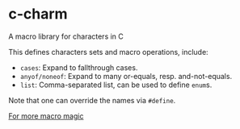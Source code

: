 # c-charm
A macro library for characters in C

This defines characters sets and macro operations, include:

- `cases`: Expand to fallthrough cases.
- `anyof/noneof`: Expand to many or-equals, resp. and-not-equals.
- `list`: Comma-separated list, can be used to define `enum`s.

Note that one can override the names via `#define`.

[For more macro magic](https://github.com/pfultz2/Cloak/wiki/C-Preprocessor-tricks,-tips,-and-idioms)

